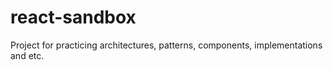 # react-sandbox
Project for practicing architectures, patterns, components, implementations and etc.
